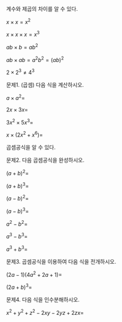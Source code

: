 계수와 제곱의 차이를 알 수 있다.

$x\times x=x^2$

$x\times x\times x=x^3$

$ab\times b=ab^2$

$ab\times ab=a^2b^2=(ab)^2$

$2\times 2^3\ne 4^3$

문제1. (곱셈) 다음 식을 계산하시오. 

$a\times a^2=$

$2x\times 3x=$

$3x^2\times 5x^3=$

$x\times(2x^2+x^6)=$

곱셈공식을 알 수 있다.

문제2. 다음 곱셈공식을 완성하시오. 

$(a+b)^2=$

$(a+b)^3=$

$(a-b)^2=$

$(a-b)^3=$

$a^2-b^2=$

$a^3-b^3=$

$a^3+b^3=$

문제3. 곱셈공식을 이용하여 다음 식을 전개하시오. 

$(2a-1)(4a^2+2a+1)=$

$(2a+b)^3=$

문제4. 다음 식을 인수분해하시오. 

$x^2+y^2+z^2-2xy-2yz+2zx=$